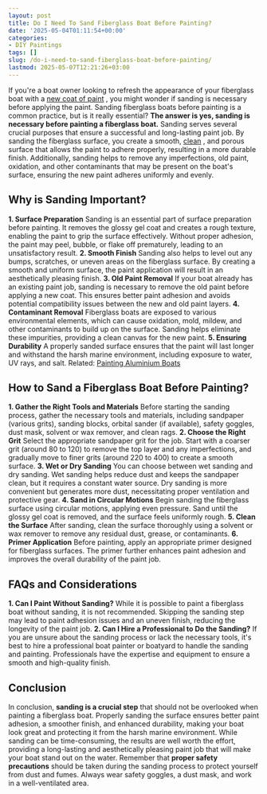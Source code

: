 ```yaml
---
layout: post
title: Do I Need To Sand Fiberglass Boat Before Painting?
date: '2025-05-04T01:11:54+00:00'
categories:
- DIY Paintings
tags: []
slug: /do-i-need-to-sand-fiberglass-boat-before-painting/
lastmod: 2025-05-07T12:21:26+03:00
---
```


If you're a boat owner looking to refresh the appearance of your fiberglass boat with a
[new coat of paint](https://pestpolicy.com/how-to-paint-a-fiberglass-boat/)
, you might wonder if sanding is necessary before applying the paint. Sanding fiberglass boats before painting is a common practice, but is it really essential?
**The answer is yes, sanding is necessary before painting a fiberglass boat.**
Sanding serves several crucial purposes that ensure a successful and long-lasting paint job. By sanding the fiberglass surface, you create a smooth,
[clean](https://pestpolicy.com/best-fiberglass-boat-cleaner/)
, and porous surface that allows the paint to adhere properly, resulting in a more durable finish.
Additionally, sanding helps to remove any imperfections, old paint, oxidation, and other contaminants that may be present on the boat's surface, ensuring the new paint adheres uniformly and evenly.
## **Why is Sanding Important?**
**1. Surface Preparation**
Sanding is an essential part of surface preparation before painting. It removes the glossy gel coat and creates a rough texture, enabling the paint to grip the surface effectively.
Without proper adhesion, the paint may peel, bubble, or flake off prematurely, leading to an unsatisfactory result.
**2. Smooth Finish**
Sanding also helps to level out any bumps, scratches, or uneven areas on the fiberglass surface. By creating a smooth and uniform surface, the paint application will result in an aesthetically pleasing finish.
**3. Old Paint Removal**
If your boat already has an existing paint job, sanding is necessary to remove the old paint before applying a new coat. This ensures better paint adhesion and avoids potential compatibility issues between the new and old paint layers.
**4. Contaminant Removal**
Fiberglass boats are exposed to various environmental elements, which can cause oxidation, mold, mildew, and other contaminants to build up on the surface. Sanding helps eliminate these impurities, providing a clean canvas for the new paint.
**5. Ensuring Durability**
A properly sanded surface ensures that the paint will last longer and withstand the harsh marine environment, including exposure to water, UV rays, and salt.
Related:
[Painting Aluminium Boats](https://pestpolicy.com/how-to-paint-an-aluminum-boat/)
## **How to Sand a Fiberglass Boat Before Painting?**
**1. Gather the Right Tools and Materials**
Before starting the sanding process, gather the necessary tools and materials, including sandpaper (various grits), sanding blocks, orbital sander (if available), safety goggles, dust mask, solvent or wax remover, and clean rags.
**2. Choose the Right Grit**
Select the appropriate sandpaper grit for the job. Start with a coarser grit (around 80 to 120) to remove the top layer and any imperfections, and gradually move to finer grits (around 220 to 400) to create a smooth surface.
**3. Wet or Dry Sanding**
You can choose between wet sanding and dry sanding. Wet sanding helps reduce dust and keeps the sandpaper clean, but it requires a constant water source. Dry sanding is more convenient but generates more dust, necessitating proper ventilation and protective gear.
**4. Sand in Circular Motions**
Begin sanding the fiberglass surface using circular motions, applying even pressure. Sand until the glossy gel coat is removed, and the surface feels uniformly rough.
**5. Clean the Surface**
After sanding, clean the surface thoroughly using a solvent or wax remover to remove any residual dust, grease, or contaminants.
**6. Primer Application**
Before painting, apply an appropriate primer designed for fiberglass surfaces. The primer further enhances paint adhesion and improves the overall durability of the paint job.
## FAQs and Considerations
**1. Can I Paint Without Sanding?**
While it is possible to paint a fiberglass boat without sanding, it is not recommended.
Skipping the sanding step may lead to paint adhesion issues and an uneven finish, reducing the longevity of the paint job.
**2. Can I Hire a Professional to Do the Sanding?**
If you are unsure about the sanding process or lack the necessary tools, it's best to hire a professional boat painter or boatyard to handle the sanding and painting.
Professionals have the expertise and equipment to ensure a smooth and high-quality finish.
## **Conclusion**
In conclusion,
**sanding is a crucial step**
that should not be overlooked when painting a fiberglass boat. Properly sanding the surface ensures better paint adhesion, a smoother finish, and enhanced durability, making your boat look great and protecting it from the harsh marine environment.
While sanding can be time-consuming, the results are well worth the effort, providing a long-lasting and aesthetically pleasing paint job that will make your boat stand out on the water.
Remember that
**proper safety precautions**
should be taken during the sanding process to protect yourself from dust and fumes. Always wear safety goggles, a dust mask, and work in a well-ventilated area.
